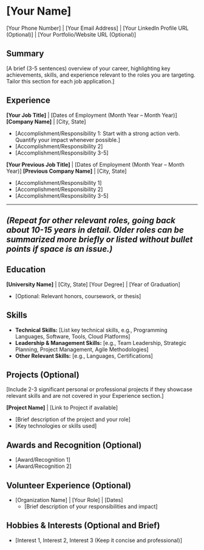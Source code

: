 # [Your Name]
[Your Phone Number] | [Your Email Address] | [Your LinkedIn Profile URL (Optional)] | [Your Portfolio/Website URL (Optional)]

## Summary
[A brief (3-5 sentences) overview of your career, highlighting key achievements, skills, and experience relevant to the roles you are targeting. Tailor this section for each job application.]

## Experience

**[Your Job Title]** | [Dates of Employment (Month Year – Month Year)]
**[Company Name]** | [City, State]
*   [Accomplishment/Responsibility 1: Start with a strong action verb. Quantify your impact whenever possible.]
*   [Accomplishment/Responsibility 2]
*   [Accomplishment/Responsibility 3-5]

**[Your Previous Job Title]** | [Dates of Employment (Month Year – Month Year)]
**[Previous Company Name]** | [City, State]
*   [Accomplishment/Responsibility 1]
*   [Accomplishment/Responsibility 2]
*   [Accomplishment/Responsibility 3-5]

---
*(Repeat for other relevant roles, going back about 10-15 years in detail. Older roles can be summarized more briefly or listed without bullet points if space is an issue.)*
---

## Education

**[University Name]** | [City, State]
[Your Degree] | [Year of Graduation]
*   [Optional: Relevant honors, coursework, or thesis]

## Skills

*   **Technical Skills:** [List key technical skills, e.g., Programming Languages, Software, Tools, Cloud Platforms]
*   **Leadership & Management Skills:** [e.g., Team Leadership, Strategic Planning, Project Management, Agile Methodologies]
*   **Other Relevant Skills:** [e.g., Languages, Certifications]

## Projects (Optional)
[Include 2-3 significant personal or professional projects if they showcase relevant skills and are not covered in your Experience section.]

**[Project Name]** | [Link to Project if available]
*   [Brief description of the project and your role]
*   [Key technologies or skills used]

## Awards and Recognition (Optional)
*   [Award/Recognition 1]
*   [Award/Recognition 2]

## Volunteer Experience (Optional)
*   [Organization Name] | [Your Role] | [Dates]
    *   [Brief description of your responsibilities and impact]

## Hobbies & Interests (Optional and Brief)
*   [Interest 1, Interest 2, Interest 3 (Keep it concise and professional)]
